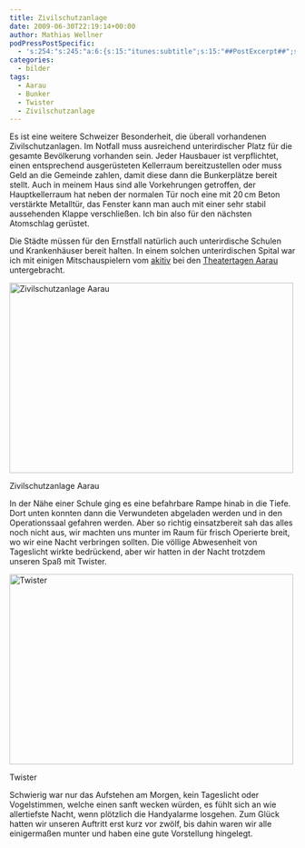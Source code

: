 ```yaml
---
title: Zivilschutzanlage
date: 2009-06-30T22:19:14+00:00
author: Mathias Wellner
podPressPostSpecific:
  - 's:254:"s:245:"a:6:{s:15:"itunes:subtitle";s:15:"##PostExcerpt##";s:14:"itunes:summary";s:15:"##PostExcerpt##";s:15:"itunes:keywords";s:17:"##WordPressCats##";s:13:"itunes:author";s:10:"##Global##";s:15:"itunes:explicit";s:2:"No";s:12:"itunes:block";s:2:"No";}";";'
categories:
  - bilder
tags:
  - Aarau
  - Bunker
  - Twister
  - Zivilschutzanlage
---
```

Es ist eine weitere Schweizer Besonderheit, die überall vorhandenen Zivilschutzanlagen. Im Notfall muss ausreichend unterirdischer Platz für die gesamte Bevölkerung vorhanden sein. Jeder Hausbauer ist verpflichtet, einen entsprechend ausgerüsteten Kellerraum bereitzustellen oder muss Geld an die Gemeinde zahlen, damit diese dann die Bunkerplätze bereit stellt. Auch in meinem Haus sind alle Vorkehrungen getroffen, der Hauptkellerraum hat neben der normalen Tür noch eine mit 20&thinsp;cm Beton verstärkte Metalltür, das Fenster kann man auch mit einer sehr stabil aussehenden Klappe verschließen. Ich bin also für den nächsten Atomschlag gerüstet.

Die Städte müssen für den Ernstfall natürlich auch unterirdische Schulen und Krankenhäuser bereit halten. In einem solchen unterirdischen Spital war ich mit einigen Mitschauspielern vom [akitiv](http://www.aki.ethz.ch/akitiv/) bei den [Theatertagen Aarau](http://www.theatertage.ch) untergebracht.

<div style="width: 510px" class="wp-caption aligncenter">
  <a href="http://www.flickr.com/photos/mwellner/3663917674/"><img alt="Zivilschutzanlage Aarau" src="http://farm4.static.flickr.com/3619/3663917674_d3e11c61fe.jpg" title="Zivilschutzanlage Aarau" width="500" height="335" /></a>
  
  <p class="wp-caption-text">
    Zivilschutzanlage Aarau<br />
  </p>
</div>

In der Nähe einer Schule ging es eine befahrbare Rampe hinab in die Tiefe. Dort unten konnten dann die Verwundeten abgeladen werden und in den Operationssaal gefahren werden. Aber so richtig einsatzbereit sah das alles noch nicht aus, wir machten uns munter im Raum für frisch Operierte breit, wo wir eine Nacht verbringen sollten. Die völlige Abwesenheit von Tageslicht wirkte bedrückend, aber wir hatten in der Nacht trotzdem unseren Spaß mit Twister.

<div style="width: 510px" class="wp-caption aligncenter">
  <a href="http://www.flickr.com/photos/mwellner/3675788803/"><img alt="Twister" src="http://farm3.static.flickr.com/2455/3675788803_3c55fb8347.jpg" title="Twister" width="500" height="335" /></a>
  
  <p class="wp-caption-text">
    Twister<br />
  </p>
</div>

Schwierig war nur das Aufstehen am Morgen, kein Tageslicht oder Vogelstimmen, welche einen sanft wecken würden, es fühlt sich an wie allertiefste Nacht, wenn plötzlich die Handyalarme losgehen. Zum Glück hatten wir unseren Auftritt erst kurz vor zwölf, bis dahin waren wir alle einigermaßen munter und haben eine gute Vorstellung hingelegt.
